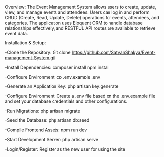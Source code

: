 Overview:
The Event Management System allows users to create, update, view, and manage events and attendees. Users can log in and perform CRUD (Create, Read, Update, Delete) operations for events, attendees, and categories. The application uses Eloquent ORM to handle database relationships effectively, and RESTFUL API routes are available to retrieve event data.

Installation & Setup:

-Clone the Repository:
    Git clone https://github.com/SatyanShakya/Event-management-System.git
    
-Install Dependencies:
    composer install 
    npm install
    
-Configure Environment:
    cp .env.example .env
    
-Generate an Application Key:
    php artisan key:generate
    
-Configure Environment:
    Create a .env file based on the .env.example file and set your database credentials and other configurations.
    
-Run Migrations:
    php artisan migrate
    
-Seed the Database:
    php artisan db:seed
    
-Compile Frontend Assets:
	npm run dev
 
-Start Development Server:
	php artisan serve
 
-Login/Register:
    Register as the new user for using the site
